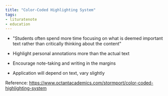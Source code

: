 ```yaml
---
title: "Color-Coded Highlighting System"
tags: 
- lituratenote
- education
---
```


- "Students often spend more time focusing on what is deemed important text rather than critically thinking about the content"
- Highlight personal annotations more than the actual text

- Encourage note-taking and writing in the margins 
- Application will depend on text, vary slightly


Reference: https://www.octantacademics.com/stormport/color-coded-highlighting-system

